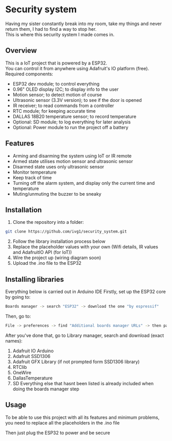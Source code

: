# Security system
Having my sister constantly break into my room, take my things and never return them, I had to find a way to stop her.  
This is where this security system I made comes in.

## Overview
This is a IoT project that is powered by a ESP32.  
You can control it from anywhere using Adafruit's IO platform (free).
Required components:
- ESP32 dev module; to control everything
- 0.96" OLED display I2C; to display info to the user
- Motion sensor; to detect motion of course
- Ultrasonic sensor (3.3V version); to see if the door is opened
- IR receiver; to read commands from a controller
- RTC module; for keeping accurate time
- DALLAS 18B20 temperature sensor; to record temperature
- Optional: SD module; to log everything for later analysis
- Optional: Power module to run the project off a battery

## Features
- Arming and disarming the system using IoT or IR remote
- Armed state utilises motion sensor and ultrasonic sensor
- Disarmed state uses only ultrasonic sensor
- Monitor temperature
- Keep track of time
- Turning off the alarm system, and display only the current time and temperature
- Muting/unmuting the buzzer to be sneaky

## Installation
1. Clone the repository into a folder:
```sh
git clone https://github.com/ivg1/security_system.git
```
2. Follow the library installation process below
3. Replace the placeholder values with your own (Wifi details, IR values and AdafruitIO API (for IoT))
4. Wire the project up (wiring diagram soon)
5. Upload the .ino file to the ESP32

## Installing libraries
Everything below is carried out in Arduino IDE
Firstly, set up the ESP32 core by going to:  
```sh
Boards manager -> search "ESP32" -> download the one "by espressif"
```
Then, go to:
```sh
File -> preferences -> find "Additional boards manager URLs" -> then paste "https://dl.espressif.com/dl/package_esp32_index.json"
```
After you've done that, go to Library manager, search and download (exact names):
1. Adafruit IO Arduino
2. Adafruit SSD1306
3. Adafruit GFX Library (if not prompted form SSD1306 library)
4. RTClib
5. OneWire
6. DallasTemperature
7. SD
Everything else that hasnt been listed is already included when doing the boards manager step

## Usage
To be able to use this project with all its features and minimum problems, you need to replace all the placeholders in the .ino file

Then just plug the ESP32 to power and be secure